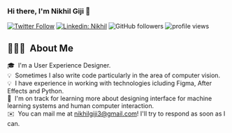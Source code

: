 ### Hi there, I'm Nikhil Giji 👋 

[![Twitter Follow](https://img.shields.io/twitter/follow/NikhilGiji?label=Follow)](https://twitter.com/intent/follow?screen_name=NikhilGiji)
[![Linkedin: Nikhil](https://img.shields.io/badge/-Nikhil-blue?style=flat-square&logo=Linkedin&logoColor=white&link=https://www.linkedin.com/in/nikhilfrancisgiji/)](https://www.linkedin.com/in/nikhilfrancisgiji/)
![GitHub followers](https://img.shields.io/github/followers/nikhilgiji?label=Follow&style=social)
<img alt = "profile views" src="https://komarev.com/ghpvc/?username=nikhilgiji&color=brightgreen">  


## 👨🏻‍💻 &nbsp;About Me

🎓 &nbsp;I'm a User Experience Designer.\
💡 &nbsp;Sometimes I also write code particularly in the area of computer vision.\
💡 &nbsp;I have experience in working with technologies icluding Figma, After Effects and Python.\
🌱 &nbsp;I'm on track for learning more about designing interface for machine learning systems and human computer interaction.\
✉️ &nbsp;You can mail me at nikhilgiji3@gmail.com! I'll try to respond as soon as I can.
